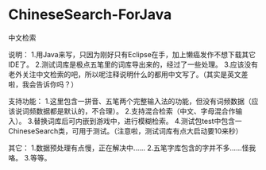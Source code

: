 # ChineseSearch-ForJava
中文检索

说明：
1.用Java来写，只因为刚好只有Eclipse在手，加上懒癌发作不想下载其它IDE了。
2.测试词库是极点五笔里的词库导出来的，经过了一些处理。
3.应该没有老外关注中文检索的吧，所以呢注释说明什么的都用中文写了。（其实是英文差啦，我会告诉你吗？）

支持功能：
1.这里包含一拼音、五笔两个完整输入法的功能，但没有词频数据（应该说词频数据都是默认的，不合理）。
2.支持混合检索（中文、字母混合作输入）。
3.替换词库后可内嵌到游戏中，进行模糊检索。
4.测试包test中包含一ChineseSearch类，可用于测试。（注意啦，测试词库有点大启动要10来秒）

其它：
1.数据预处理有点慢，正在解决中……
2.五笔字库包含的字并不多……怪我咯。
3.等等。